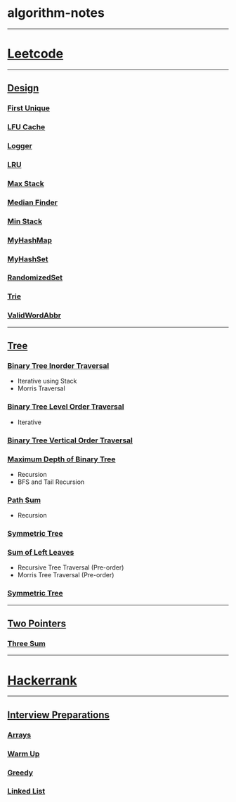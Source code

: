 # algorithm-notes

---

# [Leetcode](src/main/java/com/github/irvifa/algorithmnotes/leetcode)

---

## [Design](src/main/java/com/github/irvifa/algorithmnotes/leetcode/design)

### [First Unique]()

### [LFU Cache]()

### [Logger]()

### [LRU]()

### [Max Stack]()

### [Median Finder]()

### [Min Stack]()

### [MyHashMap]()

### [MyHashSet]()

### [RandomizedSet]()

### [Trie]()

### [ValidWordAbbr]()

---

## [Tree](src/main/java/com/github/irvifa/algorithmnotes/leetcode/tree)

### [Binary Tree Inorder Traversal](src/main/java/com/github/irvifa/algorithmnotes/leetcode/tree/binarytreeinordertraversal)

- Iterative using Stack
- Morris Traversal

### [Binary Tree Level Order Traversal](src/main/java/com/github/irvifa/algorithmnotes/leetcode/tree/binarytreelevelordertraversal)

- Iterative

### [Binary Tree Vertical Order Traversal](src/main/java/com/github/irvifa/algorithmnotes/leetcode/tree/binarytreeverticalordertraversal)

### [Maximum Depth of Binary Tree](src/main/java/com/github/irvifa/algorithmnotes/leetcode/tree/maximumdepthofbinarytree)

- Recursion
- BFS and Tail Recursion

### [Path Sum](src/main/java/com/github/irvifa/algorithmnotes/leetcode/tree/pathsum)

- Recursion

### [Symmetric Tree](src/main/java/com/github/irvifa/algorithmnotes/leetcode/tree/sametree)

### [Sum of Left Leaves](src/main/java/com/github/irvifa/algorithmnotes/leetcode/tree/sumofleftleaves)

- Recursive Tree Traversal (Pre-order)
- Morris Tree Traversal (Pre-order)

### [Symmetric Tree](src/main/java/com/github/irvifa/algorithmnotes/leetcode/tree/symmetrictree)

---

## [Two Pointers](src/main/java/com/github/irvifa/algorithmnotes/leetcode/twopointers)

### [Three Sum](src/main/java/com/github/irvifa/algorithmnotes/leetcode/twopointers/threesum)

---

# [Hackerrank](src/main/java/com/github/irvifa/algorithmnotes/hackerrank)

---

## [Interview Preparations](src/main/java/com/github/irvifa/algorithmnotes/hackerrank/interviewpreparationkit)

### [Arrays](src/main/java/com/github/irvifa/algorithmnotes/hackerrank/interviewpreparationkit/arrays)

### [Warm Up](src/main/java/com/github/irvifa/algorithmnotes/hackerrank/interviewpreparationkit/warmup)

### [Greedy](src/main/java/com/github/irvifa/algorithmnotes/hackerrank/interviewpreparationkit/greedy)

### [Linked List](src/main/java/com/github/irvifa/algorithmnotes/hackerrank/interviewpreparationkit/linkedlist)
